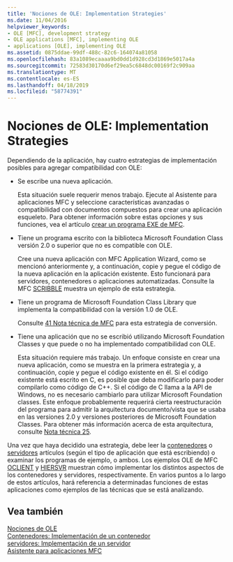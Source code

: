 ```yaml
---
title: 'Nociones de OLE: Implementation Strategies'
ms.date: 11/04/2016
helpviewer_keywords:
- OLE [MFC], development strategy
- OLE applications [MFC], implementing OLE
- applications [OLE], implementing OLE
ms.assetid: 0875ddae-99df-488c-82c6-164074a81058
ms.openlocfilehash: 83a1089ecaaaa9bd0dd1d928cd3d1869e5017a4a
ms.sourcegitcommit: 72583d30170d6ef29ea5c6848dc00169f2c909aa
ms.translationtype: MT
ms.contentlocale: es-ES
ms.lasthandoff: 04/18/2019
ms.locfileid: "58774391"
---
```

# <a name="ole-background-implementation-strategies"></a>Nociones de OLE: Implementation Strategies

Dependiendo de la aplicación, hay cuatro estrategias de implementación posibles para agregar compatibilidad con OLE:

- Se escribe una nueva aplicación.

   Esta situación suele requerir menos trabajo. Ejecute al Asistente para aplicaciones MFC y seleccione características avanzadas o compatibilidad con documentos compuestos para crear una aplicación esqueleto. Para obtener información sobre estas opciones y sus funciones, vea el artículo [crear un programa EXE de MFC](../mfc/reference/mfc-application-wizard.md).

- Tiene un programa escrito con la biblioteca Microsoft Foundation Class versión 2.0 o superior que no es compatible con OLE.

   Cree una nueva aplicación con MFC Application Wizard, como se mencionó anteriormente y, a continuación, copie y pegue el código de la nueva aplicación en la aplicación existente. Esto funcionará para servidores, contenedores o aplicaciones automatizadas. Consulte la MFC [SCRIBBLE](../overview/visual-cpp-samples.md) muestra un ejemplo de esta estrategia.

- Tiene un programa de Microsoft Foundation Class Library que implementa la compatibilidad con la versión 1.0 de OLE.

   Consulte [41 Nota técnica de MFC](../mfc/tn041-mfc-ole1-migration-to-mfc-ole-2.md) para esta estrategia de conversión.

- Tiene una aplicación que no se escribió utilizando Microsoft Foundation Classes y que puede o no ha implementado compatibilidad con OLE.

   Esta situación requiere más trabajo. Un enfoque consiste en crear una nueva aplicación, como se muestra en la primera estrategia y, a continuación, copie y pegue el código existente en él. Si el código existente está escrito en C, es posible que deba modificarlo para poder compilarlo como código de C++. Si el código de C llama a la API de Windows, no es necesario cambiarlo para utilizar Microsoft Foundation classes. Este enfoque probablemente requerirá cierta reestructuración del programa para admitir la arquitectura documento/vista que se usaba en las versiones 2.0 y versiones posteriores de Microsoft Foundation Classes. Para obtener más información acerca de esta arquitectura, consulte [Nota técnica 25](../mfc/tn025-document-view-and-frame-creation.md).

Una vez que haya decidido una estrategia, debe leer la [contenedores](../mfc/containers.md) o [servidores](../mfc/servers.md) artículos (según el tipo de aplicación que está escribiendo) o examinar los programas de ejemplo, o ambos. Los ejemplos OLE de MFC [OCLIENT](../overview/visual-cpp-samples.md) y [HIERSVR](../overview/visual-cpp-samples.md) muestran cómo implementar los distintos aspectos de los contenedores y servidores, respectivamente. En varios puntos a lo largo de estos artículos, hará referencia a determinadas funciones de estas aplicaciones como ejemplos de las técnicas que se está analizando.

## <a name="see-also"></a>Vea también

[Nociones de OLE](../mfc/ole-background.md)<br/>
[Contenedores: Implementación de un contenedor](../mfc/containers-implementing-a-container.md)<br/>
[servidores: Implementación de un servidor](../mfc/servers-implementing-a-server.md)<br/>
[Asistente para aplicaciones MFC](../mfc/reference/mfc-application-wizard.md)
